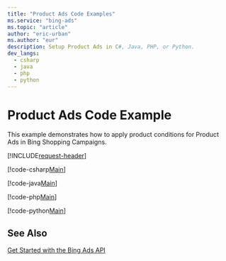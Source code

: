 ```yaml
---
title: "Product Ads Code Examples"
ms.service: "bing-ads"
ms.topic: "article"
author: "eric-urban"
ms.author: "eur"
description: Setup Product Ads in C#, Java, PHP, or Python.
dev_langs:
  - csharp
  - java
  - php
  - python
---
```

# Product Ads Code Example
This example demonstrates how to apply product conditions for Product Ads in Bing Shopping Campaigns.

[!INCLUDE[request-header](./includes/code-tips.md)]

[!code-csharp[Main](../../../BingAds-dotNet-SDK/examples/BingAdsExamples/BingAdsExamplesLibrary/v13/ProductAds.cs)]

[!code-java[Main](../../../BingAds-Java-SDK/examples/BingAdsDesktopApp/src/main/java/com/microsoft/bingads/examples/v13/ProductAds.java)]

[!code-php[Main](../../../BingAds-PHP-SDK/samples/V13/ProductAds.php)]

[!code-python[Main](../../../BingAds-Python-SDK/examples/v13/product_ads.py)]

## See Also
[Get Started with the Bing Ads API](get-started.md)  
